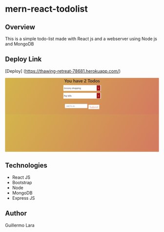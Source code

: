 # mern-react-todolist
## Overview
This is a simple todo-list made with React js and a webserver using Node js and MongoDB

## Deploy Link
[Deploy] (https://thawing-retreat-78681.herokuapp.com/)

![todo](screenshots/todo.png)

## Technologies
* React JS
* Bootstrap
* Node 
* MongoDB
* Express JS

## Author
Guillermo Lara